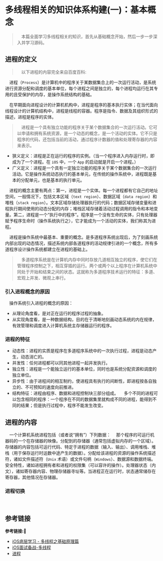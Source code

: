 # 多线程相关的知识体系构建(一)：基本概念

> &emsp;本篇全面学习多线程相关的知识，首先从基础概念开始，然后一步一步深入并学习源码。

## 进程的定义

> &emsp;以下进程的内容完全来自百度百科:

&emsp;进程（`Process`）是计算机中的程序关于某数据集合上的一次运行活动，是系统进行资源分配和调度的基本单位，每个进程之间是独立的，每个进程均运行在其专用的且受保护的内存，是操作系统结构的基础。

&emsp;在早期面向进程设计的计算机机构中，进程是程序的基本执行实体；在当代面向线程设计的计算机结构中，进程是线程的容器。程序是指令、数据及其组织形式的描述，进程是程序的实体。

> &emsp;进程是一个具有独立功能的程序关于某个数据集合的一次运行活动。它可以申请和拥有系统资源，是一个动态的概念，是一个活动的实体。它不只是程序的代码，还包括当前的活动，通过程序计数器的值和处理寄存器的内容来表示。

+ 狭义定义：进程是正在运行的程序的实例。（当一个程序进入内存运行时，即成为了一个进程。在 `iOS` 中，一个 `App` 的启动就是开启一个进程。）
+ 广义定义：进程是一个具有一定独立功能的程序关于某个数据集合的一次运行活动。它是操作系统动态执行的基本单元，在传统的操作系统中，进程既是基本的分配单元，也是基本的执行单元。

&emsp;进程的概念主要有两点：第一，进程是一个实体。每一个进程都有它自己的地址空间，一般情况下，包括文本区域（`text region`）、数据区域（`data region`）和堆栈（`stack region`）。文本区域存储处理器执行的代码；数据区域存储变量和进程执行期间使用的动态分配的内存；堆栈区域存储着活动过程调用的指令和本地变量。第二，进程是一个“执行中的程序”。程序是一个没有生命的实体，只有处理器赋予程序生命时（操作系统执行之），它才能成为一个活动的实体，我们称其为进程。

&emsp;进程是操作系统中最基本、重要的概念。是多道程序系统出现后，为了刻画系统内部出现的动态情况，描述系统内部各道程序的活动规律引进的一个概念，所有多道程序设计操作系统都建立在进程的基础上。
> &emsp;多道程序系统是在计算机内存中同时存放几道相互独立的程序，使它们在管理程序控制之下，相互穿插的运行。两个或两个以上程序在计算机系统中同处于开始和结束之间的状态。这就称为多道程序技术运行的特征：多道、宏观上并发、微观上串行。
### 引入进程概念的原因
&emsp;操作系统引入进程的概念的原因：
+ 从理论角度看，是对正在运行的程序过程的抽象。
+ 从实现角度看，是一种数据结构，目的在于清晰地刻画动态系统的内在规律，有效管理和调度进入计算机系统主存储器运行的程序。
### 进程的特征
+ 动态性：进程的实质是程序在多道程序系统中的一次执行过程，进程是动态产生，动态消亡的。
+ 并发性：任何进程都可以同其他进程一起并发执行。
+ 独立性：进程是一个能独立运行的基本单位，同时也是系统分配资源和调度的独立单位。
+ 异步性：由于进程间的相互制约，使进程具有执行的间断性，即进程按各自独立的、不可预知的速度向前推进。
+ 结构特征：进程由程序、数据和进程控制块三部分组成。
&emsp;多个不同的进程可以包含相同的程序：一个程序在不同的数据集里就构成不同的进程，能得到不同的结果；但是执行过程中，程序不能发生改变。
## 进程的内容
&emsp;一个计算机系统进程包括（或者说“拥有”）下列数据：
&emsp;那个程序的可运行机器码的一个在存储器的映像。分配到的存储器（通常包括虚拟内存的一个区域）。存储器的内容包括可运行代码、特定于进程的数据（输入、输出）、调用堆栈、堆栈（用于保存运行时运数中途产生的数据）。分配给该进程的资源的操作系统描述符，诸如文件描述符（`Unix` 术语）或文件句柄（`Windows`）、数据源和数据终端。安全特性，诸如进程拥有者和进程的权限集（可以容许的操作）。处理器状态（内文），诸如寄存器内容、物理存储器寻址等。当进程正在运行时，状态通常储存在寄存器，其他情况在存储器。
### 进程切换
&emsp;


## 参考链接
**参考链接:🔗**
+ [iOS底层学习 - 多线程之基础原理篇](https://juejin.im/post/6844904096189644807)
+ [iOS面试备战-多线程](https://juejin.im/post/6854573211011514382)
+ [进程](https://baike.baidu.com/item/进程/382503?fr=aladdin)
